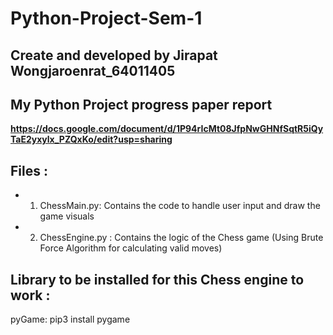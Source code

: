 # Python-Project-Sem-1
## Create and developed by Jirapat Wongjaroenrat_64011405

## My Python Project progress paper report

**https://docs.google.com/document/d/1P94rIcMt08JfpNwGHNfSqtR5iQyTaE2yxylx_PZQxKo/edit?usp=sharing**

## Files :

- 1. ChessMain.py:       Contains the code to handle user input and draw the game visuals

- 2. ChessEngine.py :     Contains the logic of the Chess game (Using Brute Force Algorithm for calculating valid moves)

## Library to be installed for this Chess engine to work :

pyGame: pip3 install pygame
